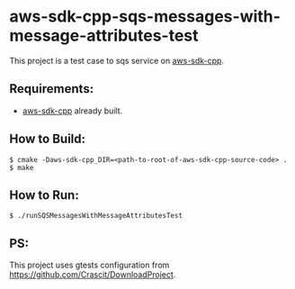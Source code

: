 # aws-sdk-cpp-sqs-messages-with-message-attributes-test

This project is a test case to sqs service on [aws-sdk-cpp](https://github.com/aws/aws-sdk-cpp). 

## Requirements:
* [aws-sdk-cpp](https://github.com/aws/aws-sdk-cpp) already built.

## How to Build:
```
$ cmake -Daws-sdk-cpp_DIR=<path-to-root-of-aws-sdk-cpp-source-code> .
$ make
```
## How to Run:
```
$ ./runSQSMessagesWithMessageAttributesTest
```

## PS:
This project uses gtests configuration from https://github.com/Crascit/DownloadProject.
